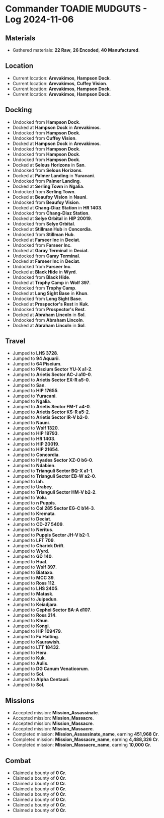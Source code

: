 # Commander TOADIE MUDGUTS - Log 2024-11-06

## Materials
- Gathered materials: **22 Raw**, **26 Encoded**, **40 Manufactured**.

## Location
- Current location: **Arevakimos**, **Hampson Dock**.
- Current location: **Arevakimos**, **Cuffey Vision**.
- Current location: **Arevakimos**, **Hampson Dock**.
- Current location: **Arevakimos**, **Hampson Dock**.

## Docking
- Undocked from **Hampson Dock**.
- Docked at **Hampson Dock** in **Arevakimos**.
- Undocked from **Hampson Dock**.
- Undocked from **Cuffey Vision**.
- Docked at **Hampson Dock** in **Arevakimos**.
- Undocked from **Hampson Dock**.
- Undocked from **Hampson Dock**.
- Undocked from **Hampson Dock**.
- Docked at **Selous Horizons** in **San**.
- Undocked from **Selous Horizons**.
- Docked at **Palmer Landing** in **Yuracani**.
- Undocked from **Palmer Landing**.
- Docked at **Serling Town** in **Ngalia**.
- Undocked from **Serling Town**.
- Docked at **Beaufoy Vision** in **Nauni**.
- Undocked from **Beaufoy Vision**.
- Docked at **Chang-Diaz Station** in **HR 1403**.
- Undocked from **Chang-Diaz Station**.
- Docked at **Selye Orbital** in **HIP 20019**.
- Undocked from **Selye Orbital**.
- Docked at **Stillman Hub** in **Concordia**.
- Undocked from **Stillman Hub**.
- Docked at **Farseer Inc** in **Deciat**.
- Undocked from **Farseer Inc**.
- Docked at **Garay Terminal** in **Deciat**.
- Undocked from **Garay Terminal**.
- Docked at **Farseer Inc** in **Deciat**.
- Undocked from **Farseer Inc**.
- Docked at **Black Hide** in **Wyrd**.
- Undocked from **Black Hide**.
- Docked at **Trophy Camp** in **Wolf 397**.
- Undocked from **Trophy Camp**.
- Docked at **Long Sight Base** in **Khun**.
- Undocked from **Long Sight Base**.
- Docked at **Prospector's Rest** in **Kuk**.
- Undocked from **Prospector's Rest**.
- Docked at **Abraham Lincoln** in **Sol**.
- Undocked from **Abraham Lincoln**.
- Docked at **Abraham Lincoln** in **Sol**.

## Travel
- Jumped to **LHS 3728**.
- Jumped to **94 Aquarii**.
- Jumped to **64 Piscium**.
- Jumped to **Piscium Sector YU-X a1-2**.
- Jumped to **Arietis Sector AC-J a10-0**.
- Jumped to **Arietis Sector EX-R a5-0**.
- Jumped to **San**.
- Jumped to **HIP 17655**.
- Jumped to **Yuracani**.
- Jumped to **Ngalia**.
- Jumped to **Arietis Sector FM-T a4-0**.
- Jumped to **Arietis Sector KS-R a5-2**.
- Jumped to **Arietis Sector IR-V b2-0**.
- Jumped to **Nauni**.
- Jumped to **Wolf 1320**.
- Jumped to **HIP 19793**.
- Jumped to **HR 1403**.
- Jumped to **HIP 20019**.
- Jumped to **HIP 21654**.
- Jumped to **Concordia**.
- Jumped to **Hyades Sector XZ-O b6-0**.
- Jumped to **Ndabien**.
- Jumped to **Trianguli Sector BQ-X a1-1**.
- Jumped to **Trianguli Sector EB-W a2-0**.
- Jumped to **Iah**.
- Jumped to **Urabey**.
- Jumped to **Trianguli Sector HM-V b2-2**.
- Jumped to **Volu**.
- Jumped to **n Puppis**.
- Jumped to **Col 285 Sector EG-C b14-3**.
- Jumped to **Kremata**.
- Jumped to **Deciat**.
- Jumped to **CD-27 5409**.
- Jumped to **Neritus**.
- Jumped to **Puppis Sector JH-V b2-1**.
- Jumped to **LFT 709**.
- Jumped to **Charick Drift**.
- Jumped to **Wyrd**.
- Jumped to **GD 140**.
- Jumped to **Hual**.
- Jumped to **Wolf 397**.
- Jumped to **Biataxo**.
- Jumped to **MCC 39**.
- Jumped to **Ross 112**.
- Jumped to **LHS 2405**.
- Jumped to **Matask**.
- Jumped to **Juipedun**.
- Jumped to **Keiadjara**.
- Jumped to **Cephei Sector BA-A d107**.
- Jumped to **Ross 214**.
- Jumped to **Khun**.
- Jumped to **Kongi**.
- Jumped to **HIP 109479**.
- Jumped to **Fu Haiting**.
- Jumped to **Kaurawish**.
- Jumped to **LTT 18432**.
- Jumped to **Hera**.
- Jumped to **Kuk**.
- Jumped to **Aulis**.
- Jumped to **DG Canum Venaticorum**.
- Jumped to **Sol**.
- Jumped to **Alpha Centauri**.
- Jumped to **Sol**.

## Missions
- Accepted mission: **Mission_Assassinate**.
- Accepted mission: **Mission_Massacre**.
- Accepted mission: **Mission_Massacre**.
- Accepted mission: **Mission_Massacre**.
- Completed mission: **Mission_Assassinate_name**, earning **451,968 Cr**.
- Completed mission: **Mission_Massacre_name**, earning **4,488,326 Cr**.
- Completed mission: **Mission_Massacre_name**, earning **10,000 Cr**.

## Combat
- Claimed a bounty of **0 Cr**.
- Claimed a bounty of **0 Cr**.
- Claimed a bounty of **0 Cr**.
- Claimed a bounty of **0 Cr**.
- Claimed a bounty of **0 Cr**.
- Claimed a bounty of **0 Cr**.
- Claimed a bounty of **0 Cr**.
- Claimed a bounty of **0 Cr**.

